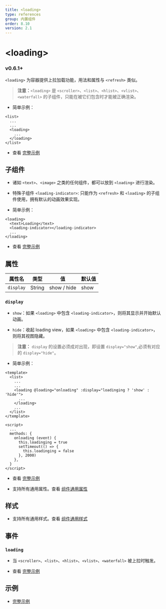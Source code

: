 ```yaml
---
title: <loading>
type: references
group: 内置组件
order: 8.10
version: 2.1
---
```


# &lt;loading&gt;

### <span class="weex-version">v0.6.1+</span>

`<loading>` 为容器提供上拉加载功能，用法和属性与 `<refresh>` 类似。
> **注意：**`<loading>` 是 `<scroller>`、`<list>`、`<hlist>`、`<vlist>`、`<waterfall>` 的子组件，只能在被它们包含时才能被正确渲染。

 - 简单示例：

```
<list>
  ...
  ...
  <loading>
    ...
  </loading>
</list>
```
 - 查看 [完整示例](http://dotwe.org/vue/70db1e2d322a50065369033cb9a5b58f)

## 子组件

 - 诸如 `<text>`、`<image>` 之类的任何组件，都可以放到 `<loading>` 进行渲染。

 - 特殊子组件 `<loading-indicator>`: 只能作为 `<refresh>` 和 `<loading>` 的子组件使用，拥有默认的动画效果实现。

 - 简单示例：

```
<loading>
  <text>Loading</text>
  <loading-indicator></loading-indicator>
  ...
</loading>
```
 - 查看 [完整示例](http://dotwe.org/vue/70db1e2d322a50065369033cb9a5b58f)

## 属性

| 属性名           | 类型     | 值                          | 默认值     |
| ------------- | ------ | -------------------------- | ------- |
| `display` | String | show / hide             | show      |

### `display`

 - `show`：如果 `<loading>` 中包含 `<loading-indicator>`，则将其显示并开始默认动画。

 - `hide`：收起 loading view，如果 `<loading>` 中包含 `<loading-indicator>`，则将其视图隐藏。

> **注意：** `display` 的设置必须成对出现，即设置 `display="show"`,必须有对应的 `display="hide"`。

 - 简单示例：

 ```
 <template>
   <list>
     ...
     ...
     <loading @loading="onloading" :display="loadinging ? 'show' : 'hide'">
       ...
     </loading>
     ...
   </list>
 </template>

 <script>
   ...
   methods: {
     onloading (event) {
       this.loadinging = true
       setTimeout(() => {
         this.loadinging = false
       }, 2000)
     },
   }
 </script>
 ```
 - 查看 [完整示例](http://dotwe.org/vue/70db1e2d322a50065369033cb9a5b58f)

 - 支持所有通用属性。查看 [组件通用属性](../common-attrs.html)

## 样式

 - 支持所有通用样式。查看 [组件通用样式](/cn/wiki/common-styles.html)

## 事件

### `loading`

 - 当 `<scroller>`、`<list>`、`<hlist>`、`<vlist>`、`<waterfall>` 被上拉时触发。

 - 查看 [完整示例](http://dotwe.org/vue/70db1e2d322a50065369033cb9a5b58f)

## 示例

 - [完整示例](http://dotwe.org/vue/70db1e2d322a50065369033cb9a5b58f)
